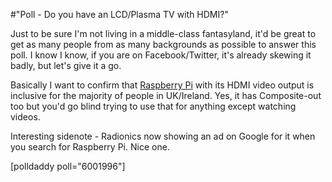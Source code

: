 #"Poll - Do you have an LCD/Plasma TV with HDMI?"

Just to be sure I'm not living in a middle-class fantasyland, it'd be great to get as many people from as many backgrounds as possible to answer this poll. I know I know, if you are on Facebook/Twitter, it's already skewing it badly, but let's give it a go.

Basically I want to confirm that <a href="http://www.raspberrypi.org/">Raspberry Pi</a> with its HDMI video output is inclusive for the majority of people in UK/Ireland. Yes, it has Composite-out too but you'd go blind trying to use that for anything except watching videos.

Interesting sidenote - Radionics now showing an ad on Google for it when you search for Raspberry Pi. Nice one.

[polldaddy poll="6001996"]

